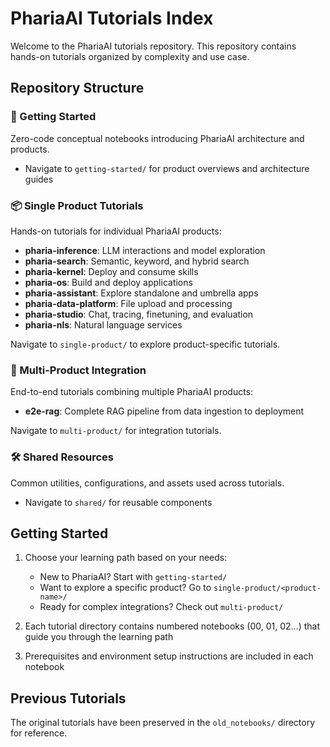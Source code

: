 # PhariaAI Tutorials Index

Welcome to the PhariaAI tutorials repository. This repository contains hands-on tutorials organized by complexity and use case.

## Repository Structure

### 🚀 Getting Started
Zero-code conceptual notebooks introducing PhariaAI architecture and products.
- Navigate to `getting-started/` for product overviews and architecture guides

### 📦 Single Product Tutorials
Hands-on tutorials for individual PhariaAI products:
- **pharia-inference**: LLM interactions and model exploration
- **pharia-search**: Semantic, keyword, and hybrid search
- **pharia-kernel**: Deploy and consume skills
- **pharia-os**: Build and deploy applications
- **pharia-assistant**: Explore standalone and umbrella apps
- **pharia-data-platform**: File upload and processing
- **pharia-studio**: Chat, tracing, finetuning, and evaluation
- **pharia-nls**: Natural language services

Navigate to `single-product/` to explore product-specific tutorials.

### 🔗 Multi-Product Integration
End-to-end tutorials combining multiple PhariaAI products:
- **e2e-rag**: Complete RAG pipeline from data ingestion to deployment

Navigate to `multi-product/` for integration tutorials.

### 🛠️ Shared Resources
Common utilities, configurations, and assets used across tutorials.
- Navigate to `shared/` for reusable components

## Getting Started

1. Choose your learning path based on your needs:
   - New to PhariaAI? Start with `getting-started/`
   - Want to explore a specific product? Go to `single-product/<product-name>/`
   - Ready for complex integrations? Check out `multi-product/`

2. Each tutorial directory contains numbered notebooks (00, 01, 02...) that guide you through the learning path

3. Prerequisites and environment setup instructions are included in each notebook

## Previous Tutorials

The original tutorials have been preserved in the `old_notebooks/` directory for reference.
